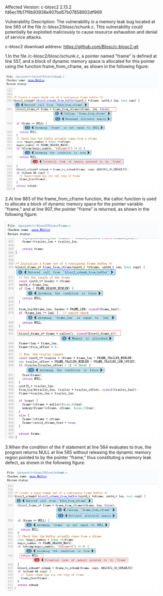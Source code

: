 Affected Version:
c-blosc2 2.13.2 fd6ec1fb17f9b93938e907bd57b07858902df969

Vulnerability Description:
The vulnerability is a memory leak bug located at line 565 of the file /c-blosc2/blosc/schunk.c. This vulnerability could potentially be exploited maliciously to cause resource exhaustion and denial of service attacks.

c-blosc2 download address:
https://github.com/Blosc/c-blosc2.git

1.In the file /c-blosc2/blosc/schunk.c, a pointer named "frame" is defined at line 557, and a block of dynamic memory space is allocated for this pointer using the function frame_from_cframe, as shown in the following figure:

![image](https://github.com/LuMingYinDetect/c-blosc2_defects/blob/main/c-blosc2_1.png)

2.At line 883 of the frame_from_cframe function, the calloc function is used to allocate a block of dynamic memory space for the pointer variable "frame," and at line 907, the pointer "frame" is returned, as shown in the following figure:

![image](https://github.com/LuMingYinDetect/c-blosc2_defects/blob/main/c-blosc2_2.png)

3.When the condition of the if statement at line 564 evaluates to true, the program returns NULL at line 565 without releasing the dynamic memory region pointed to by the pointer "frame," thus constituting a memory leak defect, as shown in the following figure:

![image](https://github.com/LuMingYinDetect/c-blosc2_defects/blob/main/c-blosc2_3.png)
